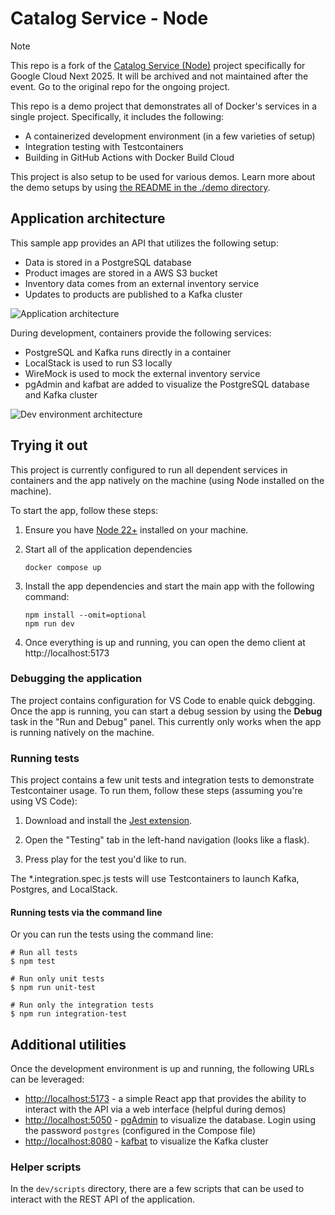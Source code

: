 # Catalog Service - Node

> [!NOTE]
> This repo is a fork of the [Catalog Service (Node)](https://github.com/dockersamples/catalog-service-node) project specifically for Google Cloud Next 2025.
> It will be archived and not maintained after the event. Go to the original repo for the ongoing project.

This repo is a demo project that demonstrates all of Docker's services in a single project. Specifically, it includes the following:

- A containerized development environment (in a few varieties of setup)
- Integration testing with Testcontainers
- Building in GitHub Actions with Docker Build Cloud

This project is also setup to be used for various demos. Learn more about the demo setups by using [the README in the ./demo directory](./demo/README.md).

## Application architecture

This sample app provides an API that utilizes the following setup:

- Data is stored in a PostgreSQL database
- Product images are stored in a AWS S3 bucket
- Inventory data comes from an external inventory service
- Updates to products are published to a Kafka cluster

![Application architecture](./architecture.png)

During development, containers provide the following services:

- PostgreSQL and Kafka runs directly in a container
- LocalStack is used to run S3 locally
- WireMock is used to mock the external inventory service
- pgAdmin and kafbat are added to visualize the PostgreSQL database and Kafka cluster

![Dev environment architecture](./dev-environment-architecture.png)

## Trying it out

This project is currently configured to run all dependent services in containers and the app natively on the machine (using Node installed on the machine).

To start the app, follow these steps:

1. Ensure you have [Node 22+](https://nodejs.org) installed on your machine.

2. Start all of the application dependencies

   ```console
   docker compose up
   ```

3. Install the app dependencies and start the main app with the following command:

   ```console
   npm install --omit=optional
   npm run dev
   ```

4. Once everything is up and running, you can open the demo client at http://localhost:5173

### Debugging the application

The project contains configuration for VS Code to enable quick debgging. Once the app is running, you can start a debug session by using the **Debug** task in the "Run and Debug" panel. This currently only works when the app is running natively on the machine.

### Running tests

This project contains a few unit tests and integration tests to demonstrate Testcontainer usage. To run them, follow these steps (assuming you're using VS Code):

1. Download and install the [Jest extension](https://marketplace.visualstudio.com/items?itemName=Orta.vscode-jest#user-interface).

2. Open the "Testing" tab in the left-hand navigation (looks like a flask).

3. Press play for the test you'd like to run.

The \*.integration.spec.js tests will use Testcontainers to launch Kafka, Postgres, and LocalStack.

#### Running tests via the command line

Or you can run the tests using the command line:

```console
# Run all tests
$ npm test

# Run only unit tests
$ npm run unit-test

# Run only the integration tests
$ npm run integration-test
```

## Additional utilities

Once the development environment is up and running, the following URLs can be leveraged:

- [http://localhost:5173](http://localhost:5173) - a simple React app that provides the ability to interact with the API via a web interface (helpful during demos)
- [http://localhost:5050](http://localhost:5050) - [pgAdmin](https://www.pgadmin.org/) to visualize the database. Login using the password `postgres` (configured in the Compose file)
- [http://localhost:8080](http://localhost:8080) - [kafbat](https://github.com/kafbat/kafka-ui) to visualize the Kafka cluster

### Helper scripts

In the `dev/scripts` directory, there are a few scripts that can be used to interact with the REST API of the application.
